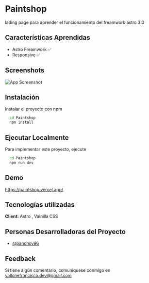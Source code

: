 
# Paintshop

lading page para aprender el funcionamiento del freamwork astro 3.0


## Características Aprendidas

- Astro Freamwork ✅
- Responsive ✅

## Screenshots

![App Screenshot](https://raw.githubusercontent.com/PANCHOv96/ApiClima/blob/main/public/logo192.png)


## Instalación 

Instalar el proyecto con npm

```bash
  cd Paintshop
  npm install 
```
    
## Ejecutar Localmente

Para implementar este proyecto, ejecute

```bash
  cd Paintshop
  npm run dev
```
## Demo

https://paintshop.vercel.app/


## Tecnologías utilizadas

**Client:** Astro , Vainilla CSS




## Personas Desarrolladoras del Proyecto

- [@panchov96](https://github.com/PANCHOv96)


## Feedback

Si tiene algún comentario, comuníquese conmigo en vallonefrancisco.dev@gmail.com


